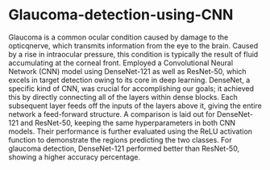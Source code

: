 # Glaucoma-detection-using-CNN
Glaucoma is a common ocular condition caused by damage to the opticqnerve, which transmits information from the eye to the 
brain. Caused by a rise in intraocular pressure, this condition is typically the result of fluid accumulating at the corneal front. Employed a Convolutional Neural Network (CNN) model using DenseNet-121 as well as ResNet-50, which excels in target detection owing to its core in deep learning. DenseNet, a specific kind of CNN, was crucial for accomplishing our goals; it achieved this by directly connecting all of the layers within dense blocks. Each subsequent layer feeds off the inputs of the layers above it, giving the entire network a feed-forward structure. A comparison is laid out for DenseNet-121 and ResNet-50, keeping the same hyperparameters in both CNN models. Their performance is further evaluated using the ReLU activation function to demonstrate the regions predicting the two classes. For glaucoma detection, DenseNet-121 performed better than ResNet-50, showing a higher accuracy percentage. 
